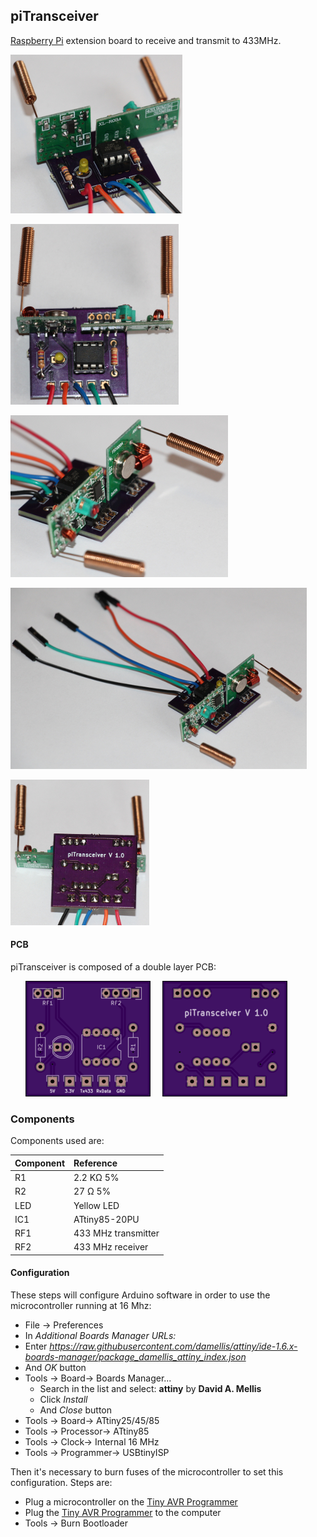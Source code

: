 ## piTransceiver

[Raspberry Pi](https://www.raspberrypi.org/products/) extension board to receive and transmit to 433MHz.

![piTransceiver-1.0_1](piTransceiver-1.0_1.jpg?raw=true)

![piTransceiver-1.0_2](piTransceiver-1.0_2.jpg?raw=true)

![piTransceiver-1.0_3](piTransceiver-1.0_3.jpg?raw=true)

![piTransceiver-1.0_4](piTransceiver-1.0_4.jpg?raw=true)

![piTransceiver-1.0_5](piTransceiver-1.0_5.jpg?raw=true)

#### PCB

piTransceiver is composed of a double layer PCB:

&nbsp;&nbsp;&nbsp;&nbsp;&nbsp;&nbsp;![piTransceiver-1.0-PCB-F](../../../doc/images/piTransceiver-1.0-PCB-F.png?raw=true "piTransceiver-1.0-PCB-F")&nbsp;&nbsp;&nbsp;&nbsp;&nbsp;![piTransceiver-1.0-PCB-B](../../../doc/images/piTransceiver-1.0-PCB-B.png?raw=true "piTransceiver-1.0-PCB-B")

### Components

Components used are:

| Component | Reference           |
|:----------|:--------------------|
| R1        | 2.2 KΩ 5%           |
| R2        | 27 Ω 5%             |
| LED       | Yellow LED          |
| IC1       | ATtiny85-20PU       |
| RF1       | 433 MHz transmitter |
| RF2       | 433 MHz receiver    |

#### Configuration

These steps will configure Arduino software in order to use the microcontroller running at 16 Mhz:
 * File -> Preferences
  * In *Additional Boards Manager URLs:*
  * Enter *https://raw.githubusercontent.com/damellis/attiny/ide-1.6.x-boards-manager/package_damellis_attiny_index.json*
  * And *OK* button
 * Tools -> Board-> Boards Manager...
    * Search in the list and select: **attiny** by **David A. Mellis**
    * Click *Install*
    * And *Close* button
 * Tools -> Board-> ATtiny25/45/85
 * Tools -> Processor-> ATtiny85
 * Tools -> Clock-> Internal 16 MHz
 * Tools -> Programmer-> USBtinyISP

Then it's necessary to burn fuses of the microcontroller to set this configuration.
Steps are:
 * Plug a microcontroller on the [Tiny AVR Programmer](https://www.sparkfun.com/products/11801)
 * Plug the [Tiny AVR Programmer](https://www.sparkfun.com/products/11801) to the computer
 * Tools -> Burn Bootloader


